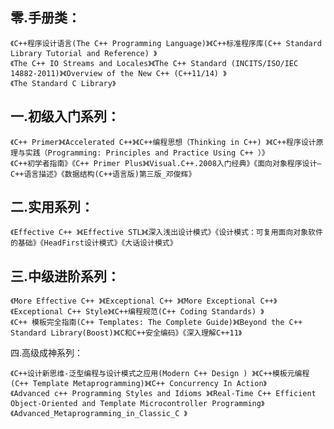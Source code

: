 
## 零.手册类：

    《C++程序设计语言(The C++ Programming Language)》《C++标准程序库(C++ Standard Library Tutorial and Reference) 》
    《The C++ IO Streams and Locales》《The C++ Standard (INCITS/ISO/IEC 14882-2011)》《Overview of the New C++ (C++11/14) 》
    《The Standard C Library》
    
## 一.初级入门系列：

    《C++ Primer》《Accelerated C++》《C++编程思想（Thinking in C++) 》《C++程序设计原理与实践（Programming: Principles and Practice Using C++ ）》
    《C++初学者指南》《C++ Primer Plus》《Visual.C++.2008入门经典》《面向对象程序设计—C++语言描述》《数据结构(C++语言版)第三版_邓俊辉》
    
## 二.实用系列：

    《Effective C++ 》《Effective STL》《深入浅出设计模式》《设计模式：可复用面向对象软件的基础》《HeadFirst设计模式》《大话设计模式》
## 三.中级进阶系列：

    《More Effective C++ 》《Exceptional C++ 》《More Exceptional C++》《Exceptional C++ Style》《C++编程规范(C++ Coding Standards) 》
    《C++ 模板完全指南(C++ Templates: The Complete Guide)》《Beyond the C++ Standard Library(Boost)》《C和C++安全编码》《深入理解C++11》

四.高级成神系列：

    《C++设计新思维-泛型编程与设计模式之应用(Modern C++ Design ) 》《C++模板元编程(C++ Template Metaprogramming)》《C++ Concurrency In Action》
    《Advanced c++ Programming Styles and Idioms 》《Real-Time C++ Efficient Object-Oriented and Template Microcontroller Programming》
    《Advanced_Metaprogramming_in_Classic_C 》
